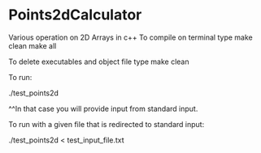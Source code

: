 # Points2dCalculator
Various operation on 2D Arrays in c++
To compile on terminal type
  make clean
  make all

To delete executables and object file type
  make clean

To run:

./test_points2d

^^In that case you will provide input from standard input.

To run with a given file that is redirected to standard input:

./test_points2d < test_input_file.txt

